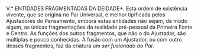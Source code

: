 ﻿V.* ENTIDADES FRAGMENTADAS DA DEIDADE*. Esta ordem de existência vivente, que se origina no Pai Universal, é melhor tipificada pelos Ajustadores do Pensamento, embora estas entidades não sejam, de modo algum, as únicas fragmentações da realidade pré-pessoal da Primeira Fonte e Centro. As funções dos outros fragmentos, que não o do Ajustador, são múltiplas e pouco conhecidas. A fusão com um Ajustador, ou com outro desses fragmentos, faz da criatura um *ser fusionado ao Pai*.
